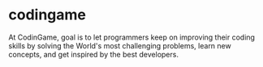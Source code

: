 # codingame
At CodinGame, goal is to let programmers keep on improving their coding skills by solving the World's most challenging problems, learn new concepts, and get inspired by the best developers.
